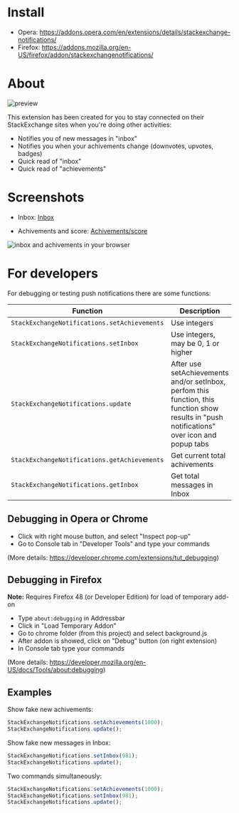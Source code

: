# Install

- Opera: https://addons.opera.com/en/extensions/details/stackexchange-notifications/
- Firefox: https://addons.mozilla.org/en-US/firefox/addon/stackexchangenotifications/

# About

![preview](http://i.stack.imgur.com/QHmvS.png)

This extension has been created for you to stay connected on their StackExchange sites when you're doing other activities:

- Notifies you of new messages in "inbox"
- Notifies you when your achivements change (downvotes, upvotes, badges)
- Quick read of "inbox"
- Quick read of "achievements"

# Screenshots

- Inbox: [Inbox](http://i.stack.imgur.com/8QG5F.png)

- Achivements and score: [Achivements/score](http://i.stack.imgur.com/WRwCB.png)

![inbox and achivements in your browser](http://i.stack.imgur.com/NZjbl.png)

# For developers

For debugging or testing push notifications there are some functions:

| Function | Description |
| --- | --- |
| `StackExchangeNotifications.setAchievements` | Use integers |
| `StackExchangeNotifications.setInbox` | Use integers, may be 0, 1 or higher |
| `StackExchangeNotifications.update` | After use setAchievements and/or setInbox, perfom this function, this function show results in "push notifications" over icon and popup tabs |
| `StackExchangeNotifications.getAchievements` | Get current total achivements |
| `StackExchangeNotifications.getInbox` | Get total messages in Inbox |

## Debugging in Opera or Chrome

- Click with right mouse button, and select "Inspect pop-up"
- Go to Console tab in "Developer Tools" and type your commands

(More details: https://developer.chrome.com/extensions/tut_debugging)

## Debugging in Firefox

**Note:** Requires Firefox 48 (or Developer Edition) for load of temporary add-on

- Type `about:debugging` in Addressbar
- Click in "Load Temporary Addon"
- Go to chrome folder (from this project) and select background.js
- After addon is showed, click on "Debug" button (on right extension)
- In Console tab type your commands

(More details: https://developer.mozilla.org/en-US/docs/Tools/about:debugging)

## Examples

Show fake new achivements:

```javascript
StackExchangeNotifications.setAchievements(1000);
StackExchangeNotifications.update();
```

Show fake new messages in Inbox:

```javascript
StackExchangeNotifications.setInbox(981);
StackExchangeNotifications.update();
```

Two commands simultaneously:

```javascript
StackExchangeNotifications.setAchievements(1000);
StackExchangeNotifications.setInbox(981);
StackExchangeNotifications.update();
```
